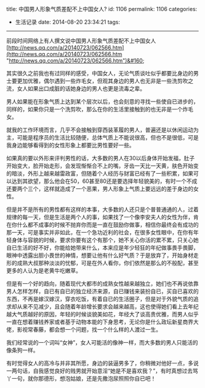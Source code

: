 title: 中国男人形象气质差配不上中国女人?
id: 1106
permalink: 1106
categories:
  - 生活记录
date: 2014-08-20 23:34:21
tags:
---

前段时间网络上有人撰文说中国男人形象气质差配不上中国女人[http://news.qq.com/a/20140723/062566.htm](http://news.qq.com/a/20140723/062566.htm "http://news.qq.com/a/20140723/062566.htm")&#160;

其实很久之前我也有过同样的感受，中国女人，无论气质谈吐似乎都要比身边的男士要更加优雅，偶尔遇到一些炸毛女，但观其身边的男人也无非是一些洗剪吹之流，女人如果出口成脏的话她身边的男人也更是流毒之辈。

男人如果能在形象气质上达到某个层次以后，也会刻意的寻找一些使自已进步的，同样的，如果你只是一个洗剪吹，那么在你的生活里接触到的也无非是一个炸毛女。
 <!-- more -->
就我的工作环境而言，几乎不会接触到穿西装革履的男人，普遍还是以休闲运动为主，可能是程序员的生活比较随便，总体气质上不能说很高，但也不是很低，可是我身边能够看得到的女性形象上都要比男性要好一些。

如果真的要以外形来评判男性的话，大多数的男人在30以后身体开始发福，肚子开始变大，脸开始走形，会发现惭惭合不上的嘴，牙齿一天比一天黄，肤色开始变的暗淡，外形上越来越雷政富，但随着个人经历与财富已经有了一些积累，如果可以达到其欲望，那么他会在50，60甚至80还是要选择年轻貌美的，有时一个不成还要两个三个，这样就造成了一个恶果，男人形象上气质上要远远的差于身边的女性。

但是并不是所有的男性都有这样的本事，大多数的人还只是个普普通通的人，过着规律的每一天，但是生活是两个人的事，如果找了一个像李安夫人的女性为伴，肯在你什么都不成事的时候不抛弃你而是一直在鼓励你做事，相信你最终会有成功的那一天，可是事实并非如此，在一个急功近利的社会，在很多女性眼中，在你有年轻身体与容貌的时候，要求你要有这个有那个，她不关心你活的累不累，只关心她自已生活的好不好，你能给她带来什么，本来应是年少轻狂的年纪做事畏手畏脚，眼神中透露出胆小畏世的神情，想要让他有什么好气质？于是放弃了，开始身材走形的成熟大叔那种淡淡的忧郁，可是在外人看你，你们依然是那么的不般配，甚至更多的人认为是老黄牛吃嫩草。

但是有一个好的趋向，随着现代大都市的成熟女性越来越独立，她们也不再说依靠男人怎样怎样，自已有自已的独立经济来源，自已赚钱来装扮自已，买自已喜欢的东西，不再是嫁汉嫁汉，穿衣吃饭，有着自已的生活圈子，但是对于外貌气质的追求却从来不见减少，且会随着年龄增长要求会越来越高，这也使得她们看上去年纪越大气质越好的原因，年轻的时候谈貌美如花，年经大了谈高贵优雅，而男人似乎一直在想着赚钱养家或者基于动物本能的下身思考，无论你是什么政坛新星商界大佬，影视常春藤，都会想一个问题，找一个什么样的人渡过一生。

我们经常说的一个词叫“女神”，女人可能活的像神一样，而大多数的男人只能活的像条狗一样。

有时觉得女人的高冷与并非其所愿，身边的装逼男多了，你稍微对他好一点，多说一两句话，自我感觉良好的贱男就开始意淫“她是不是喜欢我？”，有时真想过去骂丫一句，就你那德形，想泡姑娘，还是先撒泡尿照照你自已吧！